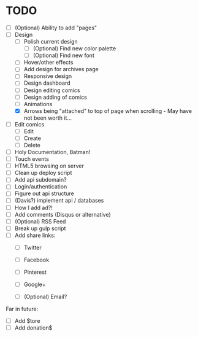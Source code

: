 # TODO

- [ ] (Optional) Ability to add "pages"
- [ ] Design
	- [ ] Polish current design
		- [ ] (Optional) Find new color palette
		- [ ] (Optional) Find new font
	- [ ] Hover/other effects
	- [ ] Add design for archives page
	- [ ] Responsive design
	- [ ] Design dashboard
	- [ ] Design editing comics
	- [ ] Design adding of comics
	- [ ] Animations
	- [x] Arrows being "attached" to top of page when scrolling - May have not been worth it...
- [ ] Edit comics
	- [ ] Edit
	- [ ] Create
	- [ ] Delete
- [ ] Holy Documentation, Batman!
- [ ] Touch events
- [ ] HTML5 browsing on server
- [ ] Clean up deploy script
- [ ] Add api subdomain?
- [ ] Login/authentication
- [ ] Figure out api structure
- [ ] (Davis?) implement api / databases
- [ ] How I add ad?!
- [ ] Add comments (Disqus or alternative)
- [ ] (Optional) RSS Feed
- [ ] Break up gulp script
- [ ] Add share links:
	- [ ] Twitter
	- [ ] Facebook
	- [ ] Pinterest
	- [ ] Google+
	- [ ] (Optional) Email?


Far in future:
- [ ] Add $tore
- [ ] Add donation$
